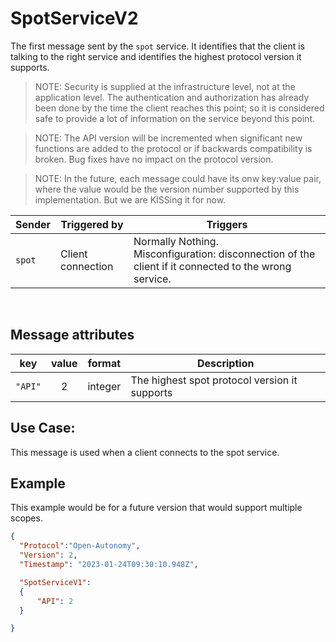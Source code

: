 # SpotServiceV2
The first message sent by the `spot` service.  It identifies that the client is talking to the right service and identifies the highest protocol version it supports.

> NOTE: Security is supplied at the infrastructure level, not at the application level.  The authentication and authorization has already been done by the time the client reaches this point;  so it is considered safe to provide a lot of information on the service beyond this point.

> NOTE: The API version will be incremented when significant new functions are added to the protocol or if backwards compatibility is broken.  Bug fixes have no impact on the protocol version.

> NOTE: In the future, each message could have its onw key:value pair, where the value would be the version number supported by this implementation.  But we are KISSing it for now.

|Sender| Triggered by | Triggers|
|---|---|---|
| `spot`  | Client connection | Normally Nothing. <br>  Misconfiguration: disconnection of the client if it connected to the wrong service. |

<br>

## Message attributes
|key |value |format | Description|
|---|:---:|:---:|---|
|`"API"`| 2 | integer|The highest spot protocol version it supports|


## Use Case:
This message is used when a client connects to the spot service.
## Example
This example would be for a future version that would support multiple scopes.
```JSON
{
  "Protocol":"Open-Autonomy",
  "Version": 2,
  "Timestamp": "2023-01-24T09:30:10.948Z",

  "SpotServiceV1":
  {
	  "API": 2
  }

}
```
